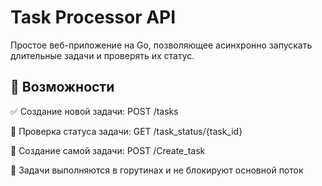 # Task Processor API


Простое веб-приложение на Go, позволяющее асинхронно запускать длительные задачи и проверять их статус.

## 🚀 Возможности
✅ Создание новой задачи: POST /tasks

🔄 Проверка статуса задачи: GET /task_status/{task_id}

🔄 Создание самой задачи: POST /Create_task

🧵 Задачи выполняются в горутинах и не блокируют основной поток
